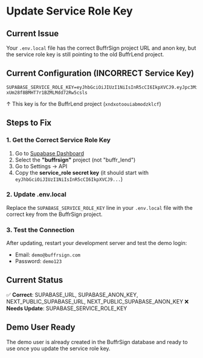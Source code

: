# Update Service Role Key

## Current Issue
Your `.env.local` file has the correct BuffrSign project URL and anon key, but the service role key is still pointing to the old BuffrLend project.

## Current Configuration (INCORRECT Service Key)
```
SUPABASE_SERVICE_ROLE_KEY=eyJhbGciOiJIUzI1NiIsInR5cCI6IkpXVCJ9.eyJpc3MiOiJzdXBhYmFzZSIsInJlZiI6InhuZHhvdG9vdWlhYmJtb2R6a2xjZiIsInJvbGUiOiJzZXJ2aWNlX3JvbGUiLCJpYXQiOjE3NDk5NDYyNjYsImV4cCI6MjA2NTUyMjI2Nn0.2WFZwDeF24M4-xUm28f8BMHT7r1BZMLMdd72Rw5csls
```
↑ This key is for the BuffrLend project (`xndxotoouiabmodzklcf`)

## Steps to Fix

### 1. Get the Correct Service Role Key
1. Go to [Supabase Dashboard](https://supabase.com/dashboard)
2. Select the **"buffrsign"** project (not "buffr_lend")
3. Go to Settings → API
4. Copy the **service_role secret key** (it should start with `eyJhbGciOiJIUzI1NiIsInR5cCI6IkpXVCJ9...`)

### 2. Update .env.local
Replace the `SUPABASE_SERVICE_ROLE_KEY` line in your `.env.local` file with the correct key from the BuffrSign project.

### 3. Test the Connection
After updating, restart your development server and test the demo login:
- Email: `demo@buffrsign.com`
- Password: `demo123`

## Current Status
✅ **Correct**: SUPABASE_URL, SUPABASE_ANON_KEY, NEXT_PUBLIC_SUPABASE_URL, NEXT_PUBLIC_SUPABASE_ANON_KEY
❌ **Needs Update**: SUPABASE_SERVICE_ROLE_KEY

## Demo User Ready
The demo user is already created in the BuffrSign database and ready to use once you update the service role key.
